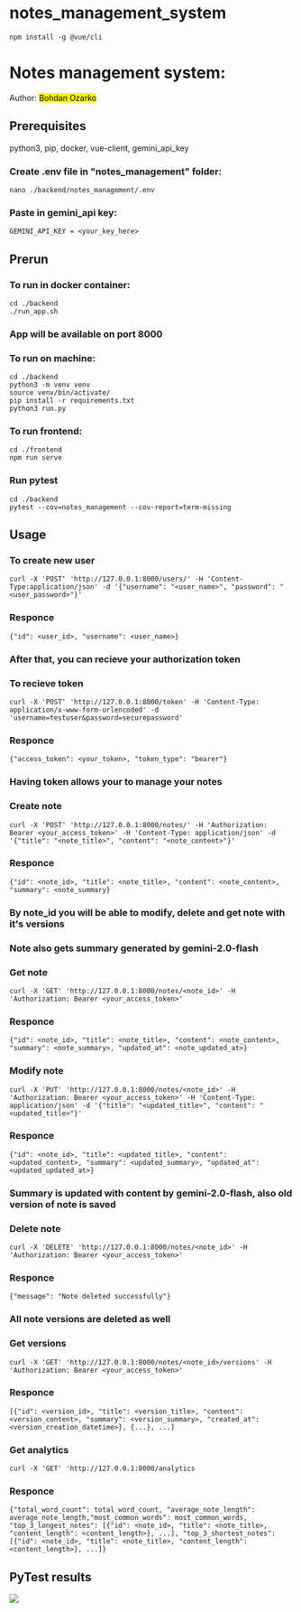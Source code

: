 # notes_management_system

```npm install -g @vue/cli```

# Notes management system:
Author: <mark>Bohdan Ozarko</mark><br>

## Prerequisites
python3, pip, docker, vue-client, gemini_api_key<br>
### Create .env file in "notes_management" folder: <br>
```nano ./backend/notes_management/.env```<br>
### Paste in gemini_api key:<br>
```GEMINI_API_KEY = <your_key_here>```
## Prerun

### To run in docker container:<br>
```cd ./backend```<br>
```./run_app.sh```<br>
### App will be available on port 8000<br>
### To run on machine:<br>
```cd ./backend```<br>
```python3 -m venv venv```<br>
```source venv/bin/activate/```<br>
```pip install -r requirements.txt```<br>
```python3 run.py```<br>
### To run frontend:<br>
```cd ./frontend```<br>
```npm run serve```
### Run pytest
```cd ./backend```<br>
```pytest --cov=notes_management --cov-report=term-missing```<br>
## Usage

### To create new user

```curl -X 'POST' 'http://127.0.0.1:8000/users/' -H 'Content-Type:application/json' -d '{"username": "<user_name>", "password": "<user_password>"}'```
### Responce
```{"id": <user_id>, "username": <user_name>}```
### After that, you can recieve your authorization token
### To recieve token
```curl -X 'POST' 'http://127.0.0.1:8000/token' -H 'Content-Type: application/x-www-form-urlencoded' -d 'username=testuser&password=securepassword'```
### Responce
```{"access_token": <your_token>, "token_type": "bearer"}```
### Having token allows your to manage your notes
### Create note
```curl -X 'POST' 'http://127.0.0.1:8000/notes/' -H 'Authorization: Bearer <your_access_token>' -H 'Content-Type: application/json' -d '{"title": "<note_title>", "content": "<note_content>"}'```
### Responce
```{"id": <note_id>, "title": <note_title>, "content": <note_content>, "summary": <note_summary}```
### By note_id you will be able to modify, delete and get note with it's versions
### Note also gets summary generated by gemini-2.0-flash
### Get note
```curl -X 'GET' 'http://127.0.0.1:8000/notes/<note_id>' -H 'Authorization: Bearer <your_access_token>'```
### Responce
```{"id": <note_id>, "title": <note_title>, "content": <note_content>, "summary": <note_summary>, "updated_at": <note_updated_at>}```
### Modify note
```curl -X 'PUT' 'http://127.0.0.1:8000/notes/<note_id>' -H 'Authorization: Bearer <your_access_token>' -H 'Content-Type: application/json' -d '{"title": "<updated_title>", "content": "<updated_title>"}'```
### Responce
```{"id": <note_id>, "title": <updated_title>, "content": <updated_content>, "summary": <updated_summary>, "updated_at": <updated_updated_at>}```
### Summary is updated with content by gemini-2.0-flash, also old version of note is saved
### Delete note
```curl -X 'DELETE' 'http://127.0.0.1:8000/notes/<note_id>' -H 'Authorization: Bearer <your_access_token>'```
### Responce
```{"message": "Note deleted successfully"}```
### All note versions are deleted as well
### Get versions
```curl -X 'GET' 'http://127.0.0.1:8000/notes/<note_id>/versions' -H 'Authorization: Bearer <your_access_token>'```
### Responce
```[{"id": <version_id>, "title": <version_title>, "content": <version_content>, "summary": <version_summary>, "created_at": <version_creation_datetime>}, {...}, ...]```
### Get analytics
```curl -X 'GET' 'http://127.0.0.1:8000/analytics```
### Responce
```{"total_word_count": total_word_count, "average_note_length": average_note_length,"most_common_words": most_common_words, "top_3_longest_notes": [{"id": <note_id>, "title": <note_title>, "content_length": <content_length>}, ...], "top_3_shortest_notes": [{"id": <note_id>, "title": <note_title>, "content_length": <content_length>}, ...]}```
## PyTest results
<img src="images/image.png">